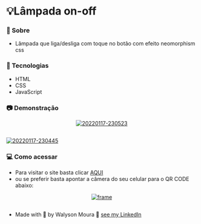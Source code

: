 # 💡Lâmpada on-off

### 🔭 Sobre 

<p align="justify">

-  Lâmpada que liga/desliga com toque no botão com efeito  neomorphism css

</p>

### :rocket: Tecnologias

<p align="justify">

- HTML
- CSS
- JavaScript

</p>

### :camera: Demonstração

<p align="center">
<a href="https://walysonmoura.github.io/projeto-cordel/"><img src="https://i.ibb.co/r5qtFPZ/20220117-230523.png" alt="20220117-230523" border="0"></a>

##

<a href="https://walysonmoura.github.io/projeto-cordel/"><img src="https://i.ibb.co/C1KD0zQ/20220117-230445.png" alt="20220117-230445" border="0"></a>
</p>

### 💻 Como acessar

<p align="justify">

-  Para visitar o site basta clicar <a href="" target="_blank">AQUI</a>
-  ou se preferir basta apontar a câmera do seu celular para o QR CODE abaixo:

</p>

<p align="center">
<a href="https://walysonmoura.github.io/lampada/"><img src="https://i.ibb.co/WsSQQ74/frame.png" alt="frame" border="0"></a>
</p>

##

 -  Made with 💙 by Walyson Moura 👋 <a href="https://www.linkedin.com/in/walyson-moura-302562218" target="_blank">see my LinkedIn</a>
